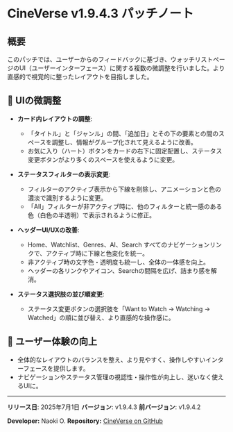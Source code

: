# CineVerse v1.9.4.3 パッチノート

## 概要

このパッチでは、ユーザーからのフィードバックに基づき、ウォッチリストページのUI（ユーザーインターフェース）に関する複数の微調整を行いました。より直感的で視覚的に整ったレイアウトを目指しました。

## 🎨 UIの微調整

- **カード内レイアウトの調整**:
  - 「タイトル」と「ジャンル」の間、「追加日」とその下の要素との間のスペースを調整し、情報がグループ化されて見えるように改善。
  - お気に入り（ハート）ボタンをカードの右下に固定配置し、ステータス変更ボタンがより多くのスペースを使えるように変更。

- **ステータスフィルターの表示変更**:
  - フィルターのアクティブ表示から下線を削除し、アニメーションと色の濃淡で識別するように変更。
  - 「All」フィルターが非アクティブ時に、他のフィルターと統一感のある色（白色の半透明）で表示されるように修正。

- **ヘッダーUI/UXの改善**:
  - Home、Watchlist、Genres、AI、Search すべてのナビゲーションリンクで、アクティブ時に下線と色変化を統一。
  - 非アクティブ時の文字色・透明度も統一し、全体の一体感を向上。
  - ヘッダーの各リンクやアイコン、Searchの間隔を広げ、詰まり感を解消。

- **ステータス選択肢の並び順変更**:
  - ステータス変更ボタンの選択肢を「Want to Watch → Watching → Watched」の順に並び替え、より直感的な操作感に。

## 🎯 ユーザー体験の向上

- 全体的なレイアウトのバランスを整え、より見やすく、操作しやすいインターフェースを提供します。
- ナビゲーションやステータス管理の視認性・操作性が向上し、迷いなく使えるUIに。

---

**リリース日**: 2025年7月1日
**バージョン**: v1.9.4.3
**前バージョン**: v1.9.4.2

**Developer:** Naoki O.
**Repository:** [CineVerse on GitHub](https://github.com/xxnaokixx-zzz/CineVerse) 